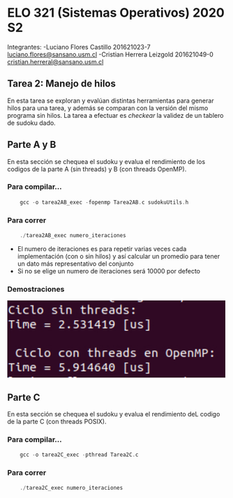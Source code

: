 # ELO 321 (Sistemas Operativos) 2020 S2
Integrantes: 
-Luciano Flores Castillo 201621023-7 luciano.flores@sansano.usm.cl
-Cristian Herrera Leizgold 201621049-0 cristian.herreral@sansano.usm.cl

## Tarea 2: Manejo de hilos
En esta tarea se exploran y evalúan distintas herramientas para generar hilos para una tarea, y además se comparan con la versión del mismo programa sin hilos. La tarea a efectuar es *checkear* la validez de un tablero de sudoku dado.
## Parte A y B
En esta sección se chequea el sudoku y evalua el rendimiento de los codigos de la parte A (sin threads) y B (con threads OpenMP).

### Para compilar...

```C
    gcc -o tarea2AB_exec -fopenmp Tarea2AB.c sudokuUtils.h
```

### Para correr

```C
    ./tarea2AB_exec numero_iteraciones
```
- El numero de iteraciones es para repetir varias veces cada implementación (con o sin hilos) y así calcular un promedio para tener un dato más representativo del conjunto
- Si no se elige un numero de iteraciones será 10000 por defecto

### Demostraciones

<img src="img/demo_aragorn_1.jpg" width="500">

<br/>

## Parte C 
En esta sección se chequea el sudoku y evalua el rendimiento deL codigo de la parte C (con threads POSIX).

### Para compilar...

```C
    gcc -o tarea2C_exec -pthread Tarea2C.c 
```

### Para correr

```C
    ./tarea2C_exec numero_iteraciones
```

